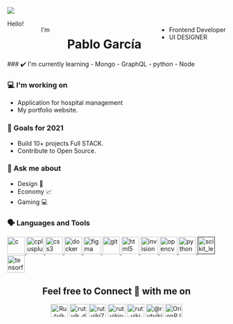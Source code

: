 <img src= "https://github.com/RutvikJ77/RutvikJ77/blob/master/assets/github%20profile.png"></img>
<div style="display:flex; flex-flow:row wrap; justify-content:space-between"; align-items:center;">
  <span style="display:block"; text-align:left;">Hello!</span>
  <p style="display:block"; text-align:center;">I'm</p>
  <h1 style="display:block"; text-align:right;">Pablo García</h1>
  <ul>
    <li>Frontend Developer</li>
    <li>UI DESIGNER</li> 
  </ul>
</div>
<!-- Create a tabular data for blog posts-->
### ✔️ I'm currently learning
- Mongo
- GraphQL
- python
- Node

### 💻 I'm working on
- Application for hospital management
- My portfolio website.


### 🌱 Goals for 2021
- Build 10+ projects Full STACK.
- Contribute to Open Source.

### 💭 Ask me about
- Design 🎨
- Economy 📈
- Gaming 💻

<!--
### 🌴 Fun facts
- Trying to explore the mysteries.
- Congratualtions on making through the shell.-->

### 🗣 Languages and Tools

<p align="left"> <a href="https://www.cprogramming.com/" target="_blank"> <img src="https://devicons.github.io/devicon/devicon.git/icons/c/c-original.svg" alt="c" width="40" height="40"/> </a> <a href="https://www.w3schools.com/cpp/" target="_blank"> <img src="https://devicons.github.io/devicon/devicon.git/icons/cplusplus/cplusplus-original.svg" alt="cplusplus" width="40" height="40"/> </a> <a href="https://www.w3schools.com/css/" target="_blank"> <img src="https://devicons.github.io/devicon/devicon.git/icons/css3/css3-original-wordmark.svg" alt="css3" width="40" height="40"/> </a> <a href="https://www.docker.com/" target="_blank"> <img src="https://devicons.github.io/devicon/devicon.git/icons/docker/docker-original-wordmark.svg" alt="docker" width="40" height="40"/> </a> <a href="https://www.figma.com/" target="_blank"> <img src="https://www.vectorlogo.zone/logos/figma/figma-icon.svg" alt="figma" width="40" height="40"/> </a> <a href="https://git-scm.com/" target="_blank"> <img src="https://www.vectorlogo.zone/logos/git-scm/git-scm-icon.svg" alt="git" width="40" height="40"/> </a> <a href="https://www.w3.org/html/" target="_blank"> <img src="https://devicons.github.io/devicon/devicon.git/icons/html5/html5-original-wordmark.svg" alt="html5" width="40" height="40"/> </a> <a href="https://www.invisionapp.com/" target="_blank"> <img src="https://www.vectorlogo.zone/logos/invisionapp/invisionapp-icon.svg" alt="invision" width="40" height="40"/> </a> <a href="https://opencv.org/" target="_blank"> <img src="https://www.vectorlogo.zone/logos/opencv/opencv-icon.svg" alt="opencv" width="40" height="40"/> </a> <a href="https://www.python.org" target="_blank"> <img src="https://devicons.github.io/devicon/devicon.git/icons/python/python-original.svg" alt="python" width="40" height="40"/> </a> <a href="" target="_blank"> <img src="https://upload.wikimedia.org/wikipedia/commons/0/05/Scikit_learn_logo_small.svg" alt="scikit_learn" width="40" height="40"/> </a> <a href="https://www.tensorflow.org" target="_blank"> <img src="https://www.vectorlogo.zone/logos/tensorflow/tensorflow-icon.svg" alt="tensorflow" width="40" height="40"/> </a> </p>


<p>    </p>


<h2 align="center">Feel free to Connect 👥 with me on</h2>
<p align="center">
    <a href="https://www.youtube.com/channel/UCAfn8QoFhmSDhMYApwG6YnA/featured" target="blank"><img align="center" src="https://cdn.jsdelivr.net/npm/simple-icons@3.0.1/icons/youtube.svg" alt="Rutvik Dev / Desg" height="30" width="40" /></a>
    <a href="https://instagram.com/rutvik_dev.desg" target="blank"><img align="center" src="https://cdn.jsdelivr.net/npm/simple-icons@3.0.1/icons/instagram.svg" alt="rutvik_dev.desg" height="30" width="40" /></a>
    <a href="https://dev.to/rutvikj77" target="blank"><img align="center" src="https://cdn.jsdelivr.net/npm/simple-icons@3.0.1/icons/dev-dot-to.svg" alt="rutvikj77" height="30" width="40" /></a>
    <a href="https://linkedin.com/in/rutvikjoshi" target="blank"><img align="center" src="https://cdn.jsdelivr.net/npm/simple-icons@3.0.1/icons/linkedin.svg" alt="rutvikjoshi" height="30" width="40" /></a>
    <a href="https://www.behance.net/rutvikj" target="blank"><img align="center" src="https://cdn.jsdelivr.net/npm/simple-icons@3.0.1/icons/behance.svg" alt="rutvikj" height="30" width="40" /></a>
    <a href="https://medium.com/@rutvikj77" target="blank"><img align="center" src="https://cdn.jsdelivr.net/npm/simple-icons@3.0.1/icons/medium.svg" alt="@rutvikj77" height="30" width="40" /></a>
    <a href="https://www.hackerrank.com/OrionRJ7" target="blank"><img align="center" src="https://cdn.jsdelivr.net/npm/simple-icons@3.0.1/icons/hackerrank.svg" alt="OrionRJ7" height="30" width="40" /></a>
</p>

